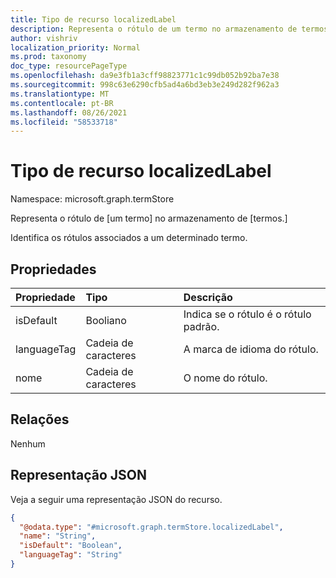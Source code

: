 ```yaml
---
title: Tipo de recurso localizedLabel
description: Representa o rótulo de um termo no armazenamento de termos.
author: vishriv
localization_priority: Normal
ms.prod: taxonomy
doc_type: resourcePageType
ms.openlocfilehash: da9e3fb1a3cff98823771c1c99db052b92ba7e38
ms.sourcegitcommit: 998c63e6290cfb5ad4a6bd3eb3e249d282f962a3
ms.translationtype: MT
ms.contentlocale: pt-BR
ms.lasthandoff: 08/26/2021
ms.locfileid: "58533718"
---
```

# <a name="localizedlabel-resource-type"></a>Tipo de recurso localizedLabel

Namespace: microsoft.graph.termStore

Representa o rótulo de [um termo] no armazenamento de [termos.]

Identifica os rótulos associados a um determinado termo.

## <a name="properties"></a>Propriedades
|Propriedade|Tipo|Descrição|
|:---|:---|:---|
|isDefault|Booliano|Indica se o rótulo é o rótulo padrão.|
|languageTag|Cadeia de caracteres|A marca de idioma do rótulo.|
|nome|Cadeia de caracteres|O nome do rótulo.|

## <a name="relationships"></a>Relações
Nenhum

## <a name="json-representation"></a>Representação JSON
Veja a seguir uma representação JSON do recurso.
<!-- {
  "blockType": "resource",
  "@odata.type": "microsoft.graph.termStore.localizedLabel"
}
-->
``` json
{
  "@odata.type": "#microsoft.graph.termStore.localizedLabel",
  "name": "String",
  "isDefault": "Boolean",
  "languageTag": "String"
}
```


[microsoft.graph.termStore.term]: termstore-term.md
[microsoft.graph.termStore.localizedName]: termstore-localizedname.md
[microsoft.graph.termStore.store]: termstore-store.md
[term]: ../resources/termstore-term.md
[store]: ../resources/termstore-store.md


<!--
{
  "type": "#page.annotation",
  "description": "TermLocalizedLabelFacet is the facet for containing the label of a term",
  "keywords": "termLocalizedLabelFacet,facet,resource",
  "section": "documentation",
  "tocPath": "termstorelocalizedlabel",
  "tocBookmarks": {
    "Resources/termStore.termstorelocalizedlabel&quot;: &quot;#"
  },
  "suppressions": []
}
-->


